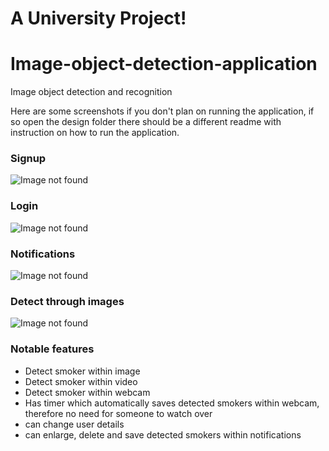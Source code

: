 # A University Project!

# Image-object-detection-application
Image object detection and recognition 

Here are some screenshots if you don't plan on running the application, if so open the design folder there should be a different readme with instruction on how to run the application.


### **Signup**

![Image not found](https://github.com/viathus/Image-object-detection-application/blob/master/images/signup.png)

### **Login**

![Image not found](https://github.com/viathus/Image-object-detection-application/blob/master/images/login.png)

### **Notifications**

![Image not found](https://github.com/viathus/Image-object-detection-application/blob/master/images/notifications.png)

### **Detect through images**

![Image not found](https://github.com/viathus/Image-object-detection-application/blob/master/images/detectimage.png)

### **Notable features**
* Detect smoker within image
* Detect smoker within video
* Detect smoker within webcam
* Has timer which automatically saves detected smokers within webcam, therefore no need for someone to watch over
* can change user details
* can enlarge, delete and save detected smokers within notifications
